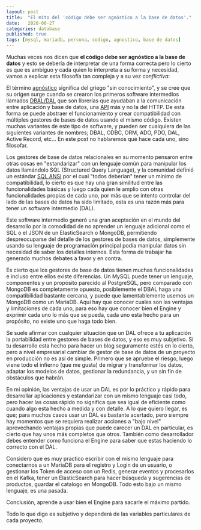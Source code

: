 ```yaml
---
layout: post
title:  "El mito del 'código debe ser agnóstico a la base de datos'."
date:   2020-06-27
categories: database
published: true
tags: [mysql, mariadb, percona, codigo, agnostico, base de datos]
---
```


Muchas veces nos dicen que **el código debe ser agnóstico a la base de datos** y esto se debería de interpretar de una forma correcta pero lo cierto es que es ambiguo y cada quien lo interpreta a su forma y necesidad, vamos a explicar esta filosofía tan compleja y a su vez _conflictiva_:

El término [agnóstico](https://es.wikipedia.org/wiki/Agnosticismo) significa del griego "sin conocimiento", y se cree que su origen surge cuando se crearon los primeros software intermedios llamados [DBAL/DAL](https://en.wikipedia.org/wiki/Database_abstraction_layer) que son librerías que ayudaban a la comunicación entre aplicación y base de datos, una [API](https://en.wikipedia.org/wiki/Application_programming_interface#Libraries_and_frameworks) más y no la del HTTP. De esta forma se puede abstraer el funcionamiento y crear compatibilidad con múltiples gestores de bases de datos usando el mismo código. Existen muchas variantes de este tipo de software, y pueden ser cualquiera de las siguientes variantes de nombres; DBAL, ODBC, ORM, ADO, PDO, DAL, Active Record, etc... En este post no hablaremos qué hace cada uno, sino filosofar.

Los gestores de base de datos relacionales en su momento pensaron entre otras cosas en "estandarizar" con un lenguaje común para manipular los datos llamándolo SQL (Structured Query Language), y la comunidad definió un estándar [SQL ANSI](https://blog.ansi.org/2018/10/sql-standard-iso-iec-9075-2016-ansi-x3-135/) por el cual "todos deberían" tener un mínimo de compatibilidad, lo cierto es que hay una gran similitud entre las funcionalidades básicas y luego cada quien le amplio con otras funcionalidades propias de cada uno, por más que se intento controlar del lado de las bases de datos ha sido limitado, esta es una razón más para tener un software intermedio (DAL).

Este software intermedio generó una gran aceptación en el mundo del desarrollo por la comodidad de no aprender un lenguaje adicional como el SQL o el JSON de un ElasticSearch o MongoDB, permitiendo despreocuparse del detalle de los gestores de bases de datos, simplemente usando su lenguaje de programación principal podía manipular datos sin necesidad de saber los detalles internos. Esta forma de trabajar ha generado muchos debates a favor y en contra.

Es cierto que los gestores de base de datos tienen muchas funcionalidades e incluso entre ellos existe diferencias. Un MySQL puede tener un lenguaje, componentes y un propósito parecido al PostgreSQL, pero comparado con MongoDB es completamente opuesto, posiblemente el DBAL haga una compatibilidad bastante cercana, y puede que lamentablemente usemos un MongoDB como un MariaDB. Aquí hay que conocer cuales son las ventajas y limitaciones de cada uno, para eso hay que conocer bien el Engine y exprimir cada uno lo más que se pueda, cada uno esta hecho para un propósito, no existe uno que haga todo bien.

Se suele afirmar con cualquier situación que un DAL ofrece a tu aplicación la portabilidad entre gestores de bases de datos, y eso es muy subjetivo. Si tu desarrollo esta hecho para hacer un blog seguramente estés en lo cierto, pero a nivel empresarial cambiar de gestor de base de datos de un proyecto en producción no es así de simple. Primero que se apruebe el riesgo, luego viene todo el infierno (que me gusta) de migrar y transformar los datos, adaptar los modelos de datos, gestionar la redundancia, y un sin fin de obstáculos que habrán.

En mi opinión, las ventajas de usar un DAL es por lo práctico y rápido para desarrollar aplicaciones y estandarizar con un mismo lenguaje casi todo, pero hacer las cosas rápido no significa que sea igual de eficiente como cuando algo esta hecho a medida y con detalle. A lo que quiero llegar, es que; para muchos casos usar un DAL es bastante acertado, pero siempre hay momentos que se requiera realizar acciones a "bajo nivel" aprovechando ventajas propias que puede carecer un DAL en particular, es cierto que hay unos más completos que otros. También como desarrollador debes entender como funciona el Engine para saber que estas haciendo lo correcto con el DAL.

Considero que es muy practico escribir con el mismo lenguaje para conectarnos a un MariaDB para el registro y Login de un usuario, o gestionar los Token de acceso con un Redis, generar eventos y procesarlos en el Kafka, tener un ElasticSearch para hacer búsqueda y sugerencias de productos, guardar el catalogo en MongoDB. Todo esto bajo un mismo lenguaje, es una pasada.

Conclusión, aprende a usar bien el Engine para sacarle el máximo partido.

Todo lo que digo es subjetivo y dependerá de las variables particulares de cada proyecto.
